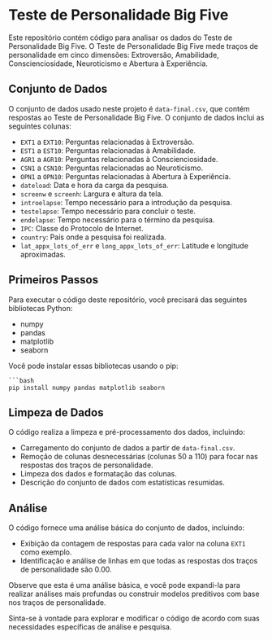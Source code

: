 # Teste de Personalidade Big Five

Este repositório contém código para analisar os dados do Teste de Personalidade Big Five. O Teste de Personalidade Big Five mede traços de personalidade em cinco dimensões: Extroversão, Amabilidade, Conscienciosidade, Neuroticismo e Abertura à Experiência.

## Conjunto de Dados

O conjunto de dados usado neste projeto é `data-final.csv`, que contém respostas ao Teste de Personalidade Big Five. O conjunto de dados inclui as seguintes colunas:

- `EXT1` a `EXT10`: Perguntas relacionadas à Extroversão.
- `EST1` a `EST10`: Perguntas relacionadas à Amabilidade.
- `AGR1` a `AGR10`: Perguntas relacionadas à Conscienciosidade.
- `CSN1` a `CSN10`: Perguntas relacionadas ao Neuroticismo.
- `OPN1` a `OPN10`: Perguntas relacionadas à Abertura à Experiência.
- `dateload`: Data e hora da carga da pesquisa.
- `screenw` e `screenh`: Largura e altura da tela.
- `introelapse`: Tempo necessário para a introdução da pesquisa.
- `testelapse`: Tempo necessário para concluir o teste.
- `endelapse`: Tempo necessário para o término da pesquisa.
- `IPC`: Classe do Protocolo de Internet.
- `country`: País onde a pesquisa foi realizada.
- `lat_appx_lots_of_err` e `long_appx_lots_of_err`: Latitude e longitude aproximadas.

## Primeiros Passos

Para executar o código deste repositório, você precisará das seguintes bibliotecas Python:

- numpy
- pandas
- matplotlib
- seaborn

Você pode instalar essas bibliotecas usando o pip:

    ```bash
    pip install numpy pandas matplotlib seaborn


## Limpeza de Dados

O código realiza a limpeza e pré-processamento dos dados, incluindo:

- Carregamento do conjunto de dados a partir de `data-final.csv`.
- Remoção de colunas desnecessárias (colunas 50 a 110) para focar nas respostas dos traços de personalidade.
- Limpeza dos dados e formatação das colunas.
- Descrição do conjunto de dados com estatísticas resumidas.

## Análise

O código fornece uma análise básica do conjunto de dados, incluindo:

- Exibição da contagem de respostas para cada valor na coluna `EXT1` como exemplo.
- Identificação e análise de linhas em que todas as respostas dos traços de personalidade são 0.00.

Observe que esta é uma análise básica, e você pode expandi-la para realizar análises mais profundas ou construir modelos preditivos com base nos traços de personalidade.

Sinta-se à vontade para explorar e modificar o código de acordo com suas necessidades específicas de análise e pesquisa.
